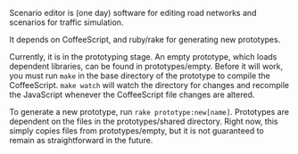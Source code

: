 Scenario editor is (one day) software for editing road networks and scenarios
for traffic simulation.

It depends on CoffeeScript, and ruby/rake for generating new prototypes.

Currently, it is in the prototyping stage. An empty prototype, which loads
dependent libraries, can be found in prototypes/empty. Before it will work,
you must run `make` in the base directory of the prototype to compile the
CoffeeScript. `make watch` will watch the directory for changes and recompile
the JavaScript whenever the CoffeeScript file changes are altered.

To generate a new prototype, run `rake prototype:new[name]`. Prototypes are
dependent on the files in the prototypes/shared directory. Right now, this
simply copies files from prototypes/empty, but it is not guaranteed to remain
as straightforward in the future.
